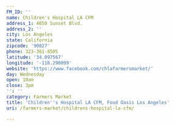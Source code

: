 ```yaml
---
FM_ID: ''
name: Children's Hospital LA CFM
address_1: 4650 Sunset Blvd.
address_2: ''
city: Los Angeles
state: California
zipcode: '90027'
phone: 323-361-8505
latitude: '34.097567'
longitude: '-118.290099'
website: 'https://www.facebook.com/chlafarmersmarket/'
day: Wednesday
open: 10am
close: 3pm
'': ''
category: Farmers Market
title: 'Children''s Hospital LA CFM, Food Oasis Los Angeles'
uri: /farmers-market/childrens-hospital-la-cfm/

---
```

